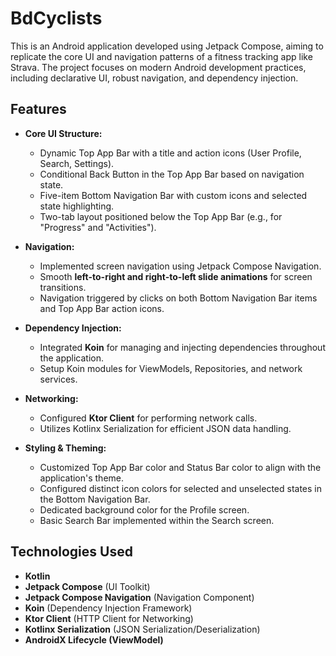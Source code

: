 # BdCyclists

This is an Android application developed using Jetpack Compose, aiming to replicate the core UI and navigation patterns of a fitness tracking app like Strava. The project focuses on modern Android development practices, including declarative UI, robust navigation, and dependency injection.

## Features

* **Core UI Structure:**
    * Dynamic Top App Bar with a title and action icons (User Profile, Search, Settings).
    * Conditional Back Button in the Top App Bar based on navigation state.
    * Five-item Bottom Navigation Bar with custom icons and selected state highlighting.
    * Two-tab layout positioned below the Top App Bar (e.g., for "Progress" and "Activities").

* **Navigation:**
    * Implemented screen navigation using Jetpack Compose Navigation.
    * Smooth **left-to-right and right-to-left slide animations** for screen transitions.
    * Navigation triggered by clicks on both Bottom Navigation Bar items and Top App Bar action icons.

* **Dependency Injection:**
    * Integrated **Koin** for managing and injecting dependencies throughout the application.
    * Setup Koin modules for ViewModels, Repositories, and network services.

* **Networking:**
    * Configured **Ktor Client** for performing network calls.
    * Utilizes Kotlinx Serialization for efficient JSON data handling.

* **Styling & Theming:**
    * Customized Top App Bar color and Status Bar color to align with the application's theme.
    * Configured distinct icon colors for selected and unselected states in the Bottom Navigation Bar.
    * Dedicated background color for the Profile screen.
    * Basic Search Bar implemented within the Search screen.

## Technologies Used

* **Kotlin**
* **Jetpack Compose** (UI Toolkit)
* **Jetpack Compose Navigation** (Navigation Component)
* **Koin** (Dependency Injection Framework)
* **Ktor Client** (HTTP Client for Networking)
* **Kotlinx Serialization** (JSON Serialization/Deserialization)
* **AndroidX Lifecycle (ViewModel)**